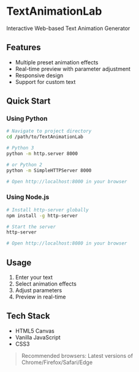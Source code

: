 # TextAnimationLab

Interactive Web-based Text Animation Generator

## Features

- Multiple preset animation effects
- Real-time preview with parameter adjustment
- Responsive design
- Support for custom text

## Quick Start

### Using Python

```bash
# Navigate to project directory
cd /path/to/TextAnimationLab

# Python 3
python -m http.server 8000

# or Python 2
python -m SimpleHTTPServer 8000

# Open http://localhost:8000 in your browser
```

### Using Node.js

```bash
# Install http-server globally
npm install -g http-server

# Start the server
http-server

# Open http://localhost:8080 in your browser
```

## Usage

1. Enter your text
2. Select animation effects
3. Adjust parameters
4. Preview in real-time

## Tech Stack

- HTML5 Canvas
- Vanilla JavaScript
- CSS3

> Recommended browsers: Latest versions of Chrome/Firefox/Safari/Edge
